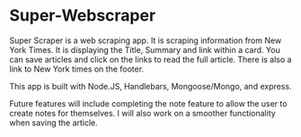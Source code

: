 # Super-Webscraper

Super Scraper is a web scraping app. It is scraping information from New York Times. It is displaying the Title, Summary and link within a card. You can save articles and click on the links to read the full article. There is also a link to New York times on the footer. 

This app is built with Node.JS, Handlebars, Mongoose/Mongo, and express.

Future features will include completing the note feature to allow the user to create notes for themselves. I will also work on a smoother functionality when saving the article. 